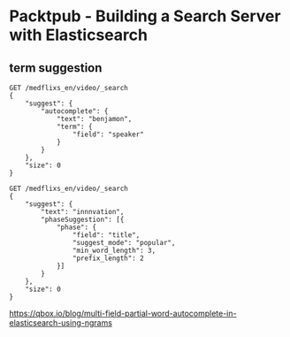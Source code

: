 Packtpub - Building a Search Server with Elasticsearch
===

## term suggestion

```
GET /medflixs_en/video/_search
{
    "suggest": {
        "autocomplete": {
            "text": "benjamon",
            "term": {
                "field": "speaker"
            }
        }
    },
    "size": 0
}
```

```
GET /medflixs_en/video/_search
{
    "suggest": {
        "text": "innnvation", 
        "phaseSuggestion": [{
            "phase": {
                "field": "title",
                "suggest_mode": "popular",
                "min_word_length": 3,
                "prefix_length": 2
            }]
        }
    },
    "size": 0
}
```

https://qbox.io/blog/multi-field-partial-word-autocomplete-in-elasticsearch-using-ngrams
